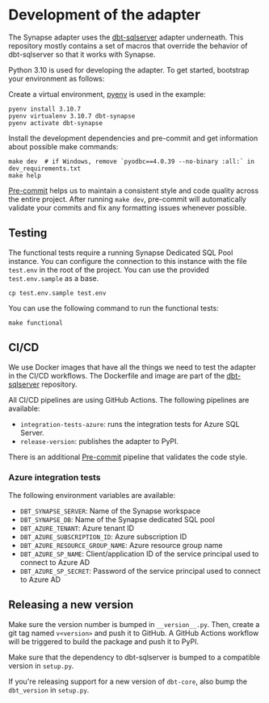 # Development of the adapter

The Synapse adapter uses the [dbt-sqlserver](https://github.com/dbt-msft/dbt-sqlserver) adapter underneath.
This repository mostly contains a set of macros that override the behavior of dbt-sqlserver so that it works with Synapse.

Python 3.10 is used for developing the adapter. To get started, bootstrap your environment as follows:

Create a virtual environment, [pyenv](https://github.com/pyenv/pyenv) is used in the example:

```shell
pyenv install 3.10.7
pyenv virtualenv 3.10.7 dbt-synapse
pyenv activate dbt-synapse
```

Install the development dependencies and pre-commit and get information about possible make commands:

```shell
make dev  # if Windows, remove `pyodbc==4.0.39 --no-binary :all:` in dev_requirements.txt
make help
```

[Pre-commit](https://pre-commit.com/) helps us to maintain a consistent style and code quality across the entire project.
After running `make dev`, pre-commit will automatically validate your commits and fix any formatting issues whenever possible.

## Testing

The functional tests require a running Synapse Dedicated SQL Pool instance.
You can configure the connection to this instance with the file `test.env` in the root of the project.
You can use the provided `test.env.sample` as a base.

```shell
cp test.env.sample test.env
```

You can use the following command to run the functional tests:

```shell
make functional
```

## CI/CD

We use Docker images that have all the things we need to test the adapter in the CI/CD workflows.
The Dockerfile and image are part of the [dbt-sqlserver](https://github.com/dbt-msft/dbt-sqlserver) repository.

All CI/CD pipelines are using GitHub Actions. The following pipelines are available:

* `integration-tests-azure`: runs the integration tests for Azure SQL Server.
* `release-version`: publishes the adapter to PyPI.

There is an additional [Pre-commit](https://pre-commit.ci/) pipeline that validates the code style.

### Azure integration tests

The following environment variables are available:

* `DBT_SYNAPSE_SERVER`: Name of the Synapse workspace
* `DBT_SYNAPSE_DB`: Name of the Synapse dedicated SQL pool
* `DBT_AZURE_TENANT`: Azure tenant ID
* `DBT_AZURE_SUBSCRIPTION_ID`: Azure subscription ID
* `DBT_AZURE_RESOURCE_GROUP_NAME`: Azure resource group name
* `DBT_AZURE_SP_NAME`: Client/application ID of the service principal used to connect to Azure AD
* `DBT_AZURE_SP_SECRET`: Password of the service principal used to connect to Azure AD

## Releasing a new version

Make sure the version number is bumped in `__version__.py`. Then, create a git tag named `v<version>` and push it to GitHub.
A GitHub Actions workflow will be triggered to build the package and push it to PyPI.

Make sure that the dependency to dbt-sqlserver is bumped to a compatible version in `setup.py`.

If you're releasing support for a new version of `dbt-core`, also bump the `dbt_version` in `setup.py`.
